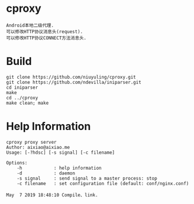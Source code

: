 # cproxy
    Android本地二级代理.  
    可以修改HTTP协议消息头(request).  
    可以修改HTTP协议CONNECT方法消息头.  


# Build
    git clone https://github.com/niuyuling/cproxy.git
    git clone https://github.com/ndevilla/iniparser.git
    cd iniparser
    make
    cd ../cproxy
    make clean; make
    
# Help Information
    cproxy proxy server
    Author: aixiao@aixiao.me
    Usage: [-?hdsc] [-s signal] [-c filename]

    Options:
        -h            : help information
        -d            : daemon
        -s signal     : send signal to a master process: stop
        -c filename   : set configuration file (default: conf/nginx.conf)

    May  7 2019 18:48:10 Compile、link.